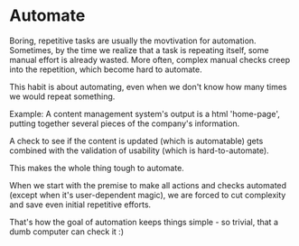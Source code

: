 # Automate

Boring, repetitive tasks are usually the movtivation for automation.
Sometimes, by the time we realize that a task is repeating itself,
some manual effort is already wasted.
More often, complex manual checks creep into the repetition,
which become hard to automate.

This habit is about automating, even when we don't know
how many times we would repeat something.

Example: A content management system's output is a html 'home-page',
putting together several pieces of the company's information.

A check to see if the content is updated (which is automatable)
gets combined with the validation of usability
(which is hard-to-automate).

This makes the whole thing tough to automate.

When we start with the premise to make all actions and
checks automated (except when it's user-dependent magic),
we are forced to cut complexity
and save even initial repetitive efforts.

That's how the goal of automation keeps things simple -
so trivial, that a dumb computer can check it :)
